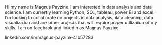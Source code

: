 Hi my name is Magnus Payzine. I am interested in data analysis and data science. 
I am currently learning Python, SQL, tableau, power BI and excel.
I’m looking to collaborate on projects in data analysis, data cleaning, data visualization and any other projects that will require proper utilization of my skills.
I am on facebook and linkedIn as Magnus Payzine.

linkedin.com/in/magnus-payzine-41b57283
<!---
Payzine/Payzine is a ✨ special ✨ repository because its `README.md` (this file) appears on your GitHub profile.
You can click the Preview link to take a look at your changes.
--->
